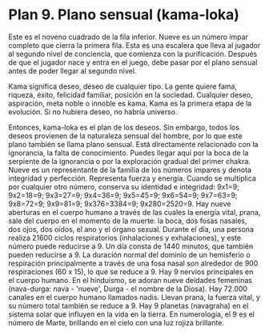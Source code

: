 # Plan 9. Plano sensual (kama-loka)

Este es el noveno cuadrado de la fila inferior. Nueve es un número impar completo que cierra la primera fila. Esta es una escalera que lleva al jugador al segundo nivel de conciencia, que comienza con la purificación. Después de que el jugador nace y entra en el juego, debe pasar por el plano sensual antes de poder llegar al segundo nivel.

Kama significa deseo, deseo de cualquier tipo. La gente quiere fama, riqueza, éxito, felicidad familiar, posición en la sociedad. Cualquier deseo, aspiración, meta noble o innoble es kama. Kama es la primera etapa de la evolución. Si no hubiera deseo, no habría universo.

Entonces, kama-loka es el plan de los deseos. Sin embargo, todos los deseos provienen de la naturaleza sensual del hombre, por lo que este plano también se llama plano sensual. Está directamente relacionado con la ignorancia, la falta de conocimiento. Puedes llegar aquí por la boca de la serpiente de la ignorancia o por la exploración gradual del primer chakra. Nueve es un representante de la familia de los números impares y denota integridad y perfección. Representa fuerza y energía. Cuando se multiplica por cualquier otro número, conserva su identidad e integridad: 9x1=9; 9x2=18=9; 9x3=27=9; 9x4=36=9; 9x5=45=9; 9x6=54=9; 9x7=63=9; 9x8=72=9; 9x9=81=9; 9x376=3384=9; 9x280=2520=9. Hay nueve aberturas en el cuerpo humano a través de las cuales la energía vital, prana, sale del cuerpo en el momento de la muerte: la boca, dos fosas nasales, dos ojos, dos oídos, el ano y el órgano sexual. Durante el día, una persona realiza 21600 ciclos respiratorios (inhalaciones y exhalaciones), y este número puede reducirse a 9. Un día consta de 1440 minutos, que también pueden reducirse a 9. La duración normal del dominio de un hemisferio o respiración principalmente a través de una fosa nasal son alrededor de 900 respiraciones (60 x 15), lo que se reduce a 9. Hay 9 nervios principales en el cuerpo humano. En el hinduismo, se adoran nueve deidades femeninas (nava-durga: nava - 'nueve', Durga - el nombre de la Diosa). Hay 72.000 canales en el cuerpo humano llamados nadis. Llevan prana, la fuerza vital, y su número total también se reduce a 9. Hay 9 planetas (navagraha) en el sistema solar que influyen en la vida en la tierra. En numerología, el 9 es el número de Marte, brillando en el cielo con una luz rojiza brillante.
